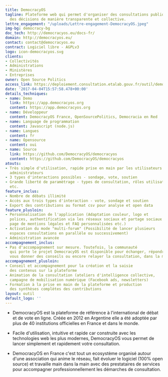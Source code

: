 ```yaml
---
title: DemocracyOS
tagline: Plateforme web qui permet d'organiser des consultations publiques et de prendre
  des décisions de manière transparente et collective.
lettre_engagement: "/uploads/Lettre-engagement-DemocracyOS.jpeg"
img-bg: democracy-bg
doc_tech: http://democracyos.eu/docs-fr/
domain: http://democracyos.eu/
contact: contact@democracyos.eu
contract: Logiciel libre - AGPLv3
logo: icon-democracyos.svg
clients:
- Collectivités
- Administrations
- Ministères
- Entreprises
owner: Open Source Politics
access_link: https://deploiement.consultation.etalab.gouv.fr/outil/democracyos
date: '2017-04-04T15:57:58.478+00:00'
details_techniques:
- name: Demo
  link: https://app.democracyos.org
  content: https://app.democracyos.org
- name: Développeur
  content: DemocracyOS France, OpenSourcePolitics, Democracia en Red
- name: Language de programmation
  content: Javascript (node.js)
- name: Langues
  content: fr
- name: Opensource
  content: oui
- name: Source
  link: https://github.com/DemocracyOS/democracyos
  content: https://github.com/DemocracyOS/democracyos
atouts:
- Très simple d'utilisation, rapide prise en main par les utilisateurs et les
  administrateurs
- 3 types d'interactions possibles - sondage, vote, soutien
- Grande liberté de paramètrage - types de consultation, rôles utilisateurs
  etc.
feature_inclus:
- Nombre de débats illimité
- Accès aux trois types d'interaction - vote, sondage et soutien
- Export des contributions au format csv pour analyse et open data
feature_plusloin:
- Personnalisation de l'application (Adaptation couleur, logo et
  polices, authentification via les réseaux sociaux et partage sociaux personnalisé,
  page de mentions légales et FAQ personnalisées etc.)
- Activation du mode "multi-forum" (Possibilité de lancer plusieurs
  espaces consultations en parallèle ou successivement)
- Administration avancée
accompagnement_inclus:
- Pas d'accompagnement sur mesure. Toutefois, la communauté
  qui porte le projet DemocracyOS est disponible pour échanger, répondre à vos questions,
  vous donner des conseils ou encore relayer la consultation, dans la mesure du possible.
accompagnement_plusloin:
- Conseil et accompagnement pour la création et la saisie
  des contenus sur la plateforme
- Animation de la consultation (ateliers d'intelligence collective,
  campagne de mobilisation numérique (Facebook ads, newsletters)
- Formation à la prise en main de la plateforme et production
  des synthèses complètes des contributions
layout: outil
default_logo: ''
---
```

* DemocracyOS est la plateforme de référence à l'international de débat et de vote en ligne. Créée en 2012 en Argentine elle a été adoptée par plus de 40 institutions officielles en France et dans le monde.

* Facile d'utilisation, intuitive et rapide car construite avec les technologies web les plus modernes, DemocracyOS vous permet de lancer simplement et rapidement votre consultation.

* DemocracyOS en France c'est tout un ecosystème organisé autour d'une association qui anime le réseau, fait évoluer le logiciel (100% open source) et travaille main dans la main avec des prestataires de services pour accompagner professionnellement les démarches de consultation. 